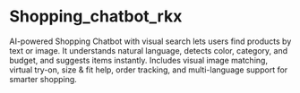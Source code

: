 # Shopping_chatbot_rkx
AI-powered Shopping Chatbot with visual search lets users find products by text or image. It understands natural language, detects color, category, and budget, and suggests items instantly. Includes visual image matching, virtual try-on, size &amp; fit help, order tracking, and multi-language support for smarter shopping.
